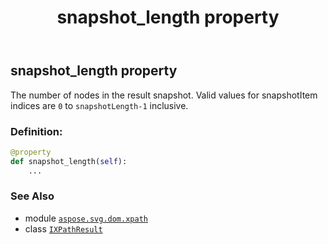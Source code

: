 ﻿---
title: snapshot_length property
second_title: Aspose.SVG for Python via .NET API References
description: 
type: docs
weight: 100
url: /python-net/aspose.svg.dom.xpath/ixpathresult/snapshot_length/
is_root: false
---

## snapshot_length property


The number of nodes in the result snapshot. Valid values for snapshotItem 
indices are `0` to `snapshotLength-1` inclusive.
### Definition:
```python
@property
def snapshot_length(self):
    ...
```

### See Also
* module [`aspose.svg.dom.xpath`](../../)
* class [`IXPathResult`](/svg/python-net/aspose.svg.dom.xpath/ixpathresult)

